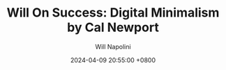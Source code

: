 ---
title: "Will On Success: Digital Minimalism by Cal Newport"
author: Will Napolini
date: 2024-04-09 20:55:00 +0800
categories: [Mindset, Book-summaries]
tags:
  [
    digital-minimalism,
    cal-newport,
    technology,
    minimalism,
    productivity,
    social-media,
    digital-detox,
    focus,
    mindfulness,
    work-life-balance,
    screen-time,
    online-community,
    information-overload,
    intention,
    essentialism,
    tech-addiction,
    prioritizing-life,
    digital-wellness,
    personal-growth,
    technology-impact,
    social-media-use
  ]
image: https://pbs.twimg.com/media/GO1kzQ8WkAEDLtF?format=jpg&name=large
alt: "Will On Success: Digital Minimalism by Cal Newport"
fallback:
  - 
  # Replace with the URL of your backup image
  -
  # Replace with the URL of your backup image
---